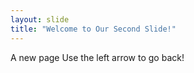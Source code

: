 ```yaml
---
layout: slide
title: "Welcome to Our Second Slide!"
---
```

A new page
Use the left arrow to go back!
